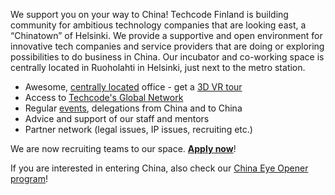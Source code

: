 We support you on your way to China! Techcode Finland is building community for ambitious technology companies that are looking east, a “Chinatown” of Helsinki. We provide a supportive and open environment for innovative tech companies and service providers that are doing or exploring possibilities to do business in China. Our incubator and co-working space is centrally located in Ruoholahti in Helsinki, just next to the metro station.

*   Awesome, [centrally located](#contact) office - get a [3D VR tour](https://my.matterport.com/show/?m=xPpNZKLgY3J)
*   Access to [Techcode's Global Network](http://www.techcode.com/)
*   Regular [events](#events), delegations from China and to China
*   Advice and support of our staff and mentors
*   Partner network (legal issues, IP issues, recruiting etc.)

We are now recruiting teams to our space. [**Apply now**](mailto:finland@techcode.com?subject=Applying%20to%20Techcode)!

If you are interested in entering China, also check our [China Eye Opener program](#program)!
